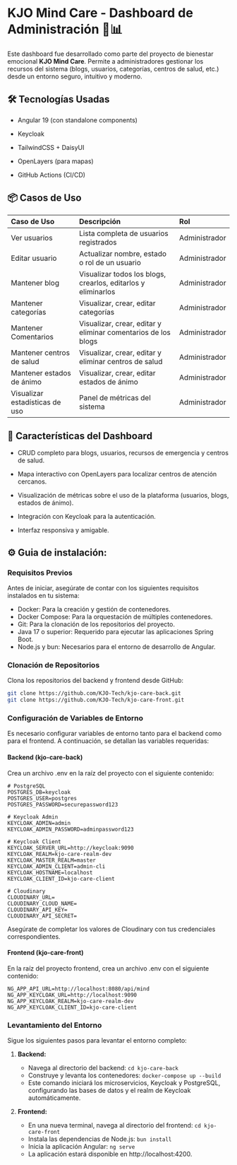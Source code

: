 # KJO Mind Care - Dashboard de Administración 🧠📊

Este dashboard fue desarrollado como parte del proyecto de bienestar emocional **KJO Mind Care**. Permite a administradores gestionar los recursos del sistema (blogs, usuarios, categorías, centros de salud, etc.) desde un entorno seguro, intuitivo y moderno.

## 🛠 Tecnologías Usadas

- Angular 19 (con standalone components)

- Keycloak

- TailwindCSS + DaisyUI

- OpenLayers (para mapas)

- GitHub Actions (CI/CD)

## 📦 Casos de Uso

| Caso de Uso                    | Descripción                                                   | Rol           |
|:-------------------------------|:--------------------------------------------------------------|:--------------|
| Ver usuarios                   | Lista completa de usuarios registrados                        | Administrador |
| Editar usuario                 | Actualizar nombre, estado o rol de un usuario                 | Administrador |
| Mantener blog                  | Visualizar todos los blogs, crearlos, editarlos y eliminarlos | Administrador |
| Mantener categorías            | Visualizar, crear, editar categorías                          | Administrador |
| Mantener Comentarios           | Visualizar, crear, editar y eliminar comentarios de los blogs | Administrador |
| Mantener centros de salud      | Visualizar, crear, editar y eliminar centros de salud         | Administrador |
| Mantener estados de ánimo      | Visualizar, crear, editar estados de ánimo                    | Administrador |
| Visualizar estadísticas de uso | Panel de métricas del sistema                                 | Administrador |

## 🚀 Características del Dashboard

- CRUD completo para blogs, usuarios, recursos de emergencia y centros de salud.

- Mapa interactivo con OpenLayers para localizar centros de atención cercanos.

- Visualización de métricas sobre el uso de la plataforma (usuarios, blogs, estados de ánimo).

- Integración con Keycloak para la autenticación.

- Interfaz responsiva y amigable.

## ⚙️ Guia de instalación:
### Requisitos Previos
Antes de iniciar, asegúrate de contar con los siguientes requisitos instalados en tu sistema:

- Docker: Para la creación y gestión de contenedores.
- Docker Compose: Para la orquestación de múltiples contenedores.
- Git: Para la clonación de los repositorios del proyecto.
- Java 17 o superior: Requerido para ejecutar las aplicaciones Spring Boot.
- Node.js y bun: Necesarios para el entorno de desarrollo de Angular.

### Clonación de Repositorios

Clona los repositorios del backend y frontend desde GitHub:

```bash
git clone https://github.com/KJO-Tech/kjo-care-back.git
git clone https://github.com/KJO-Tech/kjo-care-front.git
```

### Configuración de Variables de Entorno

Es necesario configurar variables de entorno tanto para el backend como para el frontend. A continuación, se detallan las variables requeridas:

#### Backend (kjo-care-back)

Crea un archivo .env en la raíz del proyecto con el siguiente contenido:

```text
# PostgreSQL
POSTGRES_DB=keycloak
POSTGRES_USER=postgres
POSTGRES_PASSWORD=securepassword123

# Keycloak Admin
KEYCLOAK_ADMIN=admin
KEYCLOAK_ADMIN_PASSWORD=adminpassword123

# Keycloak Client
KEYCLOAK_SERVER_URL=http://keycloak:9090
KEYCLOAK_REALM=kjo-care-realm-dev
KEYCLOAK_MASTER_REALM=master
KEYCLOAK_ADMIN_CLIENT=admin-cli
KEYCLOAK_HOSTNAME=localhost
KEYCLOAK_CLIENT_ID=kjo-care-client

# Cloudinary
CLOUDINARY_URL=
CLOUDINARY_CLOUD_NAME=
CLOUDINARY_API_KEY=
CLOUDINARY_API_SECRET=
```

Asegúrate de completar los valores de Cloudinary con tus credenciales correspondientes.

#### Frontend (kjo-care-front)

En la raíz del proyecto frontend, crea un archivo .env con el siguiente contenido:

```text
NG_APP_API_URL=http://localhost:8080/api/mind
NG_APP_KEYCLOAK_URL=http://localhost:9090
NG_APP_KEYCLOAK_REALM=kjo-care-realm-dev
NG_APP_KEYCLOAK_CLIENT_ID=kjo-care-client
```

### Levantamiento del Entorno

Sigue los siguientes pasos para levantar el entorno completo:

1. **Backend:**

   - Navega al directorio del backend: `cd kjo-care-back`
   - Construye y levanta los contenedores: `docker-compose up --build`
   - Este comando iniciará los microservicios, Keycloak y PostgreSQL, configurando las bases de datos y el realm de Keycloak automáticamente.

2. **Frontend:**

   - En una nueva terminal, navega al directorio del frontend: `cd kjo-care-front`
   - Instala las dependencias de Node.js: `bun install`
   - Inicia la aplicación Angular: `ng serve`
   - La aplicación estará disponible en http://localhost:4200.
